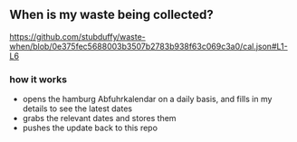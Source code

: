 ## When is my waste being collected?
  https://github.com/stubduffy/waste-when/blob/0e375fec5688003b3507b2783b938f63c069c3a0/cal.json#L1-L6
  
  ### how it works
  - opens the hamburg Abfuhrkalendar on a daily basis, and fills in my details to see the latest dates
  - grabs the relevant dates and stores them
  - pushes the update back to this repo
  
